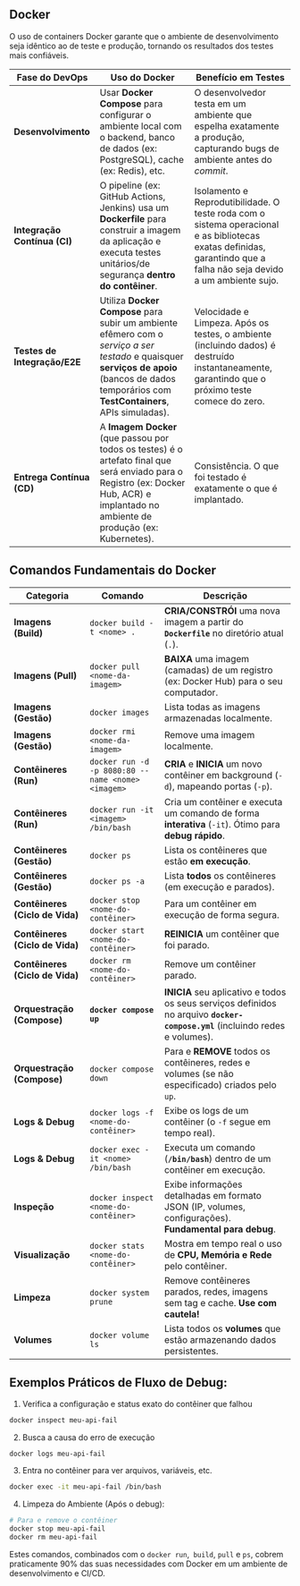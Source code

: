 ## Docker

O uso de containers Docker garante que o ambiente de desenvolvimento seja idêntico ao de teste e produção, tornando os resultados dos testes mais confiáveis.

| Fase do DevOps               | Uso do Docker                                                                                                                                                                                   | Benefício em Testes                                                                                                                                                  |
| ---------------------------- | ----------------------------------------------------------------------------------------------------------------------------------------------------------------------------------------------- | -------------------------------------------------------------------------------------------------------------------------------------------------------------------- |
| **Desenvolvimento**          | Usar **Docker Compose** para configurar o ambiente local com o backend, banco de dados (ex: PostgreSQL), cache (ex: Redis), etc.                                                                | O desenvolvedor testa em um ambiente que espelha exatamente a produção, capturando bugs de ambiente antes do _commit_.                                               |
| **Integração Contínua (CI)** | O pipeline (ex: GitHub Actions, Jenkins) usa um **Dockerfile** para construir a imagem da aplicação e executa testes unitários/de segurança **dentro do contêiner**.                            | Isolamento e Reprodutibilidade. O teste roda com o sistema operacional e as bibliotecas exatas definidas, garantindo que a falha não seja devido a um ambiente sujo. |
| **Testes de Integração/E2E** | Utiliza **Docker Compose** para subir um ambiente efêmero com o _serviço a ser testado_ e quaisquer **serviços de apoio** (bancos de dados temporários com **TestContainers**, APIs simuladas). | Velocidade e Limpeza. Após os testes, o ambiente (incluindo dados) é destruído instantaneamente, garantindo que o próximo teste comece do zero.                      |
| **Entrega Contínua (CD)**    | A **Imagem Docker** (que passou por todos os testes) é o artefato final que será enviado para o Registro (ex: Docker Hub, ACR) e implantado no ambiente de produção (ex: Kubernetes).           | Consistência. O que foi testado é exatamente o que é implantado.                                                                                                     |

## Comandos Fundamentais do Docker

|Categoria|Comando|Descrição|
|---|---|---|
|**Imagens (Build)**|`docker build -t <nome> .`|**CRIA/CONSTRÓI** uma nova imagem a partir do **`Dockerfile`** no diretório atual (`.`).|
|**Imagens (Pull)**|`docker pull <nome-da-imagem>`|**BAIXA** uma imagem (camadas) de um registro (ex: Docker Hub) para o seu computador.|
|**Imagens (Gestão)**|`docker images`|Lista todas as imagens armazenadas localmente.|
|**Imagens (Gestão)**|`docker rmi <nome-da-imagem>`|Remove uma imagem localmente.|
|**Contêineres (Run)**|`docker run -d -p 8080:80 --name <nome> <imagem>`|**CRIA** e **INICIA** um novo contêiner em background (`-d`), mapeando portas (`-p`).|
|**Contêineres (Run)**|`docker run -it <imagem> /bin/bash`|Cria um contêiner e executa um comando de forma **interativa** (`-it`). Ótimo para **debug rápido**.|
|**Contêineres (Gestão)**|`docker ps`|Lista os contêineres que estão **em execução**.|
|**Contêineres (Gestão)**|`docker ps -a`|Lista **todos** os contêineres (em execução e parados).|
|**Contêineres (Ciclo de Vida)**|`docker stop <nome-do-contêiner>`|Para um contêiner em execução de forma segura.|
|**Contêineres (Ciclo de Vida)**|`docker start <nome-do-contêiner>`|**REINICIA** um contêiner que foi parado.|
|**Contêineres (Ciclo de Vida)**|`docker rm <nome-do-contêiner>`|Remove um contêiner parado.|
|**Orquestração (Compose)**|**`docker compose up`**|**INICIA** seu aplicativo e todos os seus serviços definidos no arquivo **`docker-compose.yml`** (incluindo redes e volumes).|
|**Orquestração (Compose)**|`docker compose down`|Para e **REMOVE** todos os contêineres, redes e volumes (se não especificado) criados pelo `up`.|
|**Logs & Debug**|`docker logs -f <nome-do-contêiner>`|Exibe os logs de um contêiner (o `-f` segue em tempo real).|
|**Logs & Debug**|`docker exec -it <nome> /bin/bash`|Executa um comando (**`/bin/bash`**) dentro de um contêiner em execução.|
|**Inspeção**|`docker inspect <nome-do-contêiner>`|Exibe informações detalhadas em formato JSON (IP, volumes, configurações). **Fundamental para debug**.|
|**Visualização**|`docker stats <nome-do-contêiner>`|Mostra em tempo real o uso de **CPU, Memória e Rede** pelo contêiner.|
|**Limpeza**|`docker system prune`|Remove contêineres parados, redes, imagens sem tag e cache. **Use com cautela!**|
|**Volumes**|`docker volume ls`|Lista todos os **volumes** que estão armazenando dados persistentes.|

## Exemplos Práticos de Fluxo de Debug:

1. Verifica a configuração e status exato do contêiner que falhou
```bash
docker inspect meu-api-fail
```

2. Busca a causa do erro de execução
```bah
docker logs meu-api-fail
```

3. Entra no contêiner para ver arquivos, variáveis, etc.
```bash
docker exec -it meu-api-fail /bin/bash
```

4. Limpeza do Ambiente (Após o debug):
```bash
# Para e remove o contêiner
docker stop meu-api-fail 
docker rm meu-api-fail 
```

Estes comandos, combinados com o `docker run`,` build`, `pull` e `ps`, cobrem praticamente 90% das suas necessidades com Docker em um ambiente de desenvolvimento e CI/CD.